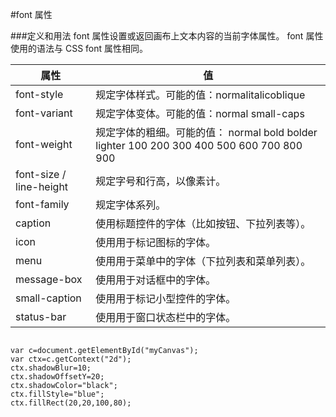 #font 属性

###定义和用法
font 属性设置或返回画布上文本内容的当前字体属性。
font 属性使用的语法与 CSS font 属性相同。



|属性|值
|-----|----|
|font-style	    |规定字体样式。可能的值：normalitalicoblique
|font-variant  |规定字体变体。可能的值：normal  small-caps
|font-weight	|规定字体的粗细。可能的值： normal bold bolder lighter 100 200 300 400 500 600 700 800 900
|font-size / line-height	|规定字号和行高，以像素计。
|font-family	    |规定字体系列。
|caption	        |使用标题控件的字体（比如按钮、下拉列表等）。
|icon	        |使用用于标记图标的字体。
|menu	        |使用用于菜单中的字体（下拉列表和菜单列表）。
|message-box  	|使用用于对话框中的字体。
|small-caption	|使用用于标记小型控件的字体。
|status-bar	    |使用用于窗口状态栏中的字体。


```

var c=document.getElementById("myCanvas");
var ctx=c.getContext("2d");
ctx.shadowBlur=10;
ctx.shadowOffsetY=20;
ctx.shadowColor="black";
ctx.fillStyle="blue";
ctx.fillRect(20,20,100,80);


```